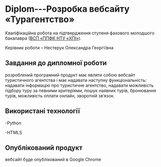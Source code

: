 # Diplom---Розробка вебсайту «Турагентство»
Кваліфікаційна робота на підтвердження ступеня фахового молодшого бакалавра ([ВСП «ППФК НТУ «ХПІ»](http://polytechnic.poltava.ua)).

Керівник роботи – Нестерук Олександра Георгіївна

## Завдання до дипломної роботи

розроблений програмний продукт має являти собою вебсайт туристичного агентства і має надавати наступну функціональність: надавати інформацію про туристичне агентство, надавати можливість підбору туру за певними критеріями, пошук наявних турів, бронювання турів, можливість оплати онлайн, зворотній зв’язок.

## Використані технології
-Python

-НTMLS

## Опублікований продукт

вебсайт буде опублікований в Google Chrome



